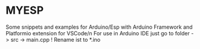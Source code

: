 # MYESP
Some snippets and examples for Arduino/Esp with Arduino Framework and Platformio extension for VSCode/n
For use in Arduino IDE just go to folder -> src -> main.cpp ! Rename ist to *.ino
